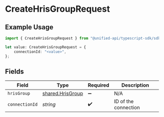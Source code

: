 # CreateHrisGroupRequest

## Example Usage

```typescript
import { CreateHrisGroupRequest } from "@unified-api/typescript-sdk/sdk/models/operations";

let value: CreateHrisGroupRequest = {
    connectionId: "<value>",
};
```

## Fields

| Field                                                       | Type                                                        | Required                                                    | Description                                                 |
| ----------------------------------------------------------- | ----------------------------------------------------------- | ----------------------------------------------------------- | ----------------------------------------------------------- |
| `hrisGroup`                                                 | [shared.HrisGroup](../../../sdk/models/shared/hrisgroup.md) | :heavy_minus_sign:                                          | N/A                                                         |
| `connectionId`                                              | *string*                                                    | :heavy_check_mark:                                          | ID of the connection                                        |